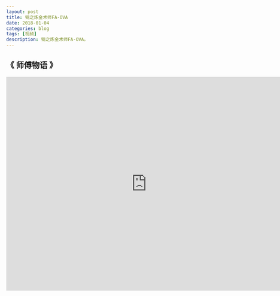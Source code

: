 ```yaml
---
layout: post
title: 钢之炼金术师FA-OVA
date: 2018-01-04
categories: blog
tags: [视频]
description: 钢之炼金术师FA-OVA。
---
```





## 《 师傅物语 》

<center><p><iframe id="b" class="b video_pc" src="https://static.hdslb.com/miniloader.swf?cid=18326843&aid=11074166&page=67" frameborder="0" width="750" height="572" allowfullscreen="true"></iframe></p>
</center>

